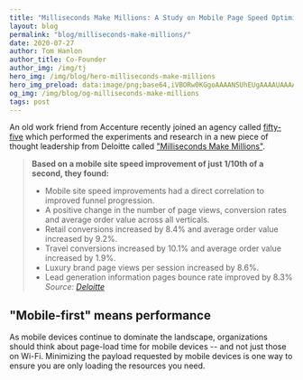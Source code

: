 ```yaml
---
title: "Milliseconds Make Millions: A Study on Mobile Page Speed Optimization"
layout: blog
permalink: "blog/milliseconds-make-millions/"
date: 2020-07-27
author: Tom Hanlon
author_title: Co-Founder
author_img: /img/tj
hero_img: /img/blog/hero-milliseconds-make-millions
hero_img_preload: data:image/png;base64,iVBORw0KGgoAAAANSUhEUgAAAAUAAAACCAIAAAAfCIEKAAAAKElEQVR42mNQlBF1sreKjA7JigjM05JhcLK3tbKy0pORsWdgMOdhAABxTAYx408DNgAAAABJRU5ErkJggg==
og_img: /img/blog/og-milliseconds-make-millions
tags: post
---
```


An old work friend from Accenture recently joined an agency called [fifty-five](https://www.fifty-five.com/us/ "fifty-five Homepage") which performed the experiments and research in a new piece of thought leadership from Deloitte called ["Milliseconds Make Millions"](https://www2.deloitte.com/ie/en/pages/consulting/articles/milliseconds-make-millions.html "Deloitte: Milliseconds Make Millions").

> **Based on a mobile site speed improvement of just 1/10th of a second, they found:** 
> * Mobile site speed improvements had a direct correlation to improved funnel progression.
> * A positive change in the number of page views, conversion rates and average order value across all verticals.
> * Retail conversions increased by 8.4% and average order value increased by 9.2%.
> * Travel conversions increased by 10.1% and average order value increased by 1.9%.
> * Luxury brand page views per session increased by 8.6%.
> * Lead generation information pages bounce rate improved by 8.3%
> <cite>Source: [Deloitte](https://www2.deloitte.com/ie/en/pages/consulting/articles/milliseconds-make-millions.html "Deloitte: Milliseconds Make Millions")</cite>


## "Mobile-first" means performance
As mobile devices continue to dominate the landscape, organizations should think about page-load time for mobile devices -- and not just those on Wi-Fi. Minimizing the payload requested by mobile devices is one way to ensure you are only loading the resources you need.

